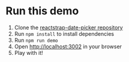 # Run this demo

1. Clone the [reactstrap-date-picker repository](https://github.com/afialapis/reactstrap-date-picker)
2. Run `npm install` to install dependencies
3. Run `npm run demo`
4. Open [http://localhost:3002](http://localhost:3002) in your browser
5. Play with it!